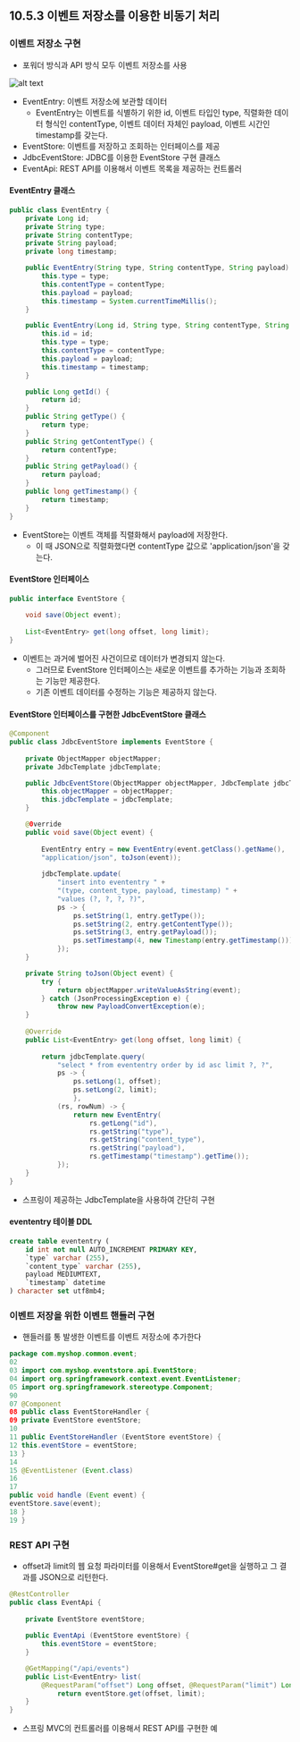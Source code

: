 ## 10.5.3 이벤트 저장소를 이용한 비동기 처리

### 이벤트 저장소 구현
- 포워더 방식과 API 방식 모두 이벤트 저장소를 사용

![alt text](image/image_10-11.png)

- EventEntry: 이벤트 저장소에 보관할 데이터
    - EventEntry는 이벤트를 식별하기 위한 id, 이벤트 타입인 type, 직렬화한 데이터 형식인 contentType, 이벤트 데이터 자체인 payload, 이벤트 시간인 timestamp를 갖는다.
- EventStore: 이벤트를 저장하고 조회하는 인터페이스를 제공
- JdbcEventStore: JDBC를 이용한 EventStore 구현 클래스
- EventApi: REST API를 이용해서 이벤트 목록을 제공하는 컨트롤러

#### EventEntry 클래스

```java
public class EventEntry {
    private Long id;
    private String type;
    private String contentType;
    private String payload;
    private long timestamp;

    public EventEntry(String type, String contentType, String payload) {
        this.type = type;
        this.contentType = contentTypе;
        this.payload = payload;
        this.timestamp = System.currentTimeMillis();
    }

    public EventEntry(Long id, String type, String contentType, String payload, long timestamp) {
        this.id = id;
        this.type = type;
        this.contentType = contentType;
        this.payload = payload;
        this.timestamp = timestamp;
    }

    public Long getId() {
        return id;
    }
    public String getType() {
        return type;
    }
    public String getContentType() {
        return contentType;
    }
    public String getPayload() {
        return payload;
    }
    public long getTimestamp() {
        return timestamp;
    }
}
```
- EventStore는 이벤트 객체를 직렬화해서 payload에 저장한다. 
    - 이 때 JSON으로 직렬화했다면 contentType 값으로 'application/json'을 갖는다.

#### EventStore 인터페이스
```java
public interface EventStore {
    
    void save(Object event);
    
    List<EventEntry> get(long offset, long limit);
}
```
- 이벤트는 과거에 벌어진 사건이므로 데이터가 변경되지 않는다. 
    - 그러므로 EventStore 인터페이스는 새로운 이벤트를 추가하는 기능과 조회하는 기능만 제공한다. 
    - 기존 이벤트 데이터를 수정하는 기능은 제공하지 않는다.

#### EventStore 인터페이스를 구현한 JdbcEventStore 클래스
```java
@Component
public class JdbcEventStore implements EventStore {
    
    private ObjectMapper objectMapper;
    private JdbcTemplate jdbcTemplate;

    public JdbcEventStore(ObjectMapper objectMapper, JdbcTemplate jdbcTemplate) {
        this.objectMapper = objectMapper;
        this.jdbcTemplate = jdbcTemplate;
    }

    @0verride 
    public void save(Object event) {
        
        EventEntry entry = new EventEntry(event.getClass().getName(), 
        "application/json", toJson(event));
        
        jdbcTemplate.update(
            "insert into evententry " +
            "(type, content_type, payload, timestamp) " +
            "values (?, ?, ?, ?)",
            ps -> {
                ps.setString(1, entry.getType());
                ps.setString(2, entry.getContentType());
                ps.setString(3, entry.getPayload());
                ps.setTimestamp(4, new Timestamp(entry.getTimestamp()));
            });
    }

    private String toJson(Object event) {    
        try {
            return objectMapper.writeValueAsString(event);
        } catch (JsonProcessingException e) {
            throw new PayloadConvertException(e);
    }
    
    @Override
    public List<EventEntry> get(long offset, long limit) {
        
        return jdbcTemplate.query(
            "select * from evententry order by id asc limit ?, ?",
            ps -> {
                ps.setLong(1, offset);
                ps.setLong(2, limit);
                },
            (rs, rowNum) -> {
                return new EventEntry(
                    rs.getLong("id"),
                    rs.getString("type"),
                    rs.getString("content_type"),
                    rs.getString("payload"),
                    rs.getTimestamp("timestamp").getTime());
            });
    }
}
```
- 스프링이 제공하는 JdbcTemplate을 사용하여 간단히 구현

#### evententry 테이블 DDL
```sql
create table evententry (
    id int not null AUTO_INCREMENT PRIMARY KEY,
    `type` varchar (255),
    `content_type` varchar (255),
    payload MEDIUMTEXT,
    `timestamp` datetime
) character set utf8mb4;
```

### 이벤트 저장을 위한 이벤트 핸들러 구현
- 핸들러를 통 발생한 이벤트를 이벤트 저장소에 추가한다

```java
package com.myshop.common.event;
02
03 import com.myshop.eventstore.api.EventStore;
04 import org.springframework.context.event.EventListener;
05 import org.springframework.stereotype.Component;
90
07 @Component
08 public class EventStoreHandler {
09 private EventStore eventStore;
10
11 public EventStoreHandler (EventStore eventStore) {
12 this.eventStore = eventStore;
13 }
14
15 @EventListener (Event.class)
16
17
public void handle (Event event) {
eventStore.save(event);
18 }
19 }
```


### REST API 구현
- offset과 limit의 웹 요청 파라미터를 이용해서 EventStore#get을 실행하고 그 결과를 JSON으로 리턴한다.

```java
@RestController
public class EventApi {
    
    private EventStore eventStore;
    
    public EventApi (EventStore eventStore) {
        this.eventStore = eventStore;
    }

    @GetMapping("/api/events")
    public List<EventEntry> list(
        @RequestParam("offset") Long offset, @RequestParam("limit") Long limit) {
            return eventStore.get(offset, limit);
    }
}
```
- 스프링 MVC의 컨트롤러를 이용해서 REST API를 구현한 예
